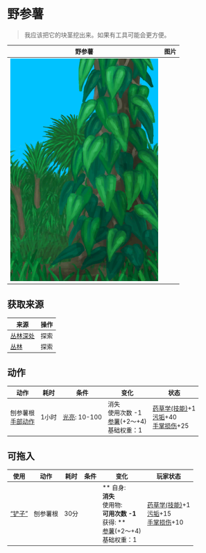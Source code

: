 # 野参薯  
> 我应该把它的块茎挖出来。如果有工具可能会更方便。  
  
  野参薯  |   图片   
 ----  |  ----:   
   |  ![](Sprite/YamPlant.png)   
  
## 获取来源  
来源  |  操作  
----  |  ----  
[丛林深处](DeepJungle.md)  |  探索  
[丛林](Jungle.md)  |  探索  
## 动作  
动作  |  耗时  |  条件  |  变化  |  状态  
----  |  ----  |  ----  |  ----  |  ----  
刨参薯根<br>[手部动作](HandAction.md)  |  1小时  |  [光亮](Light.md): 10-100  |  消失<br>使用次数  -1<br>[参薯](Yam.md)(+2～+4)<br>基础权重：1<br>  |  [药草学(技能)](Skill_Herbology.md)+1<br>[污垢](Filth.md)+40<br>[手掌损伤](HandDamage.md)+25  
## 可拖入  
使用  |  动作  |  耗时  |  条件  |  变化  |  玩家状态  
----  |  ----  |  ----  |  ----  |  ----  |  ----  
[“铲子”](tag_Shovel.md)  |  刨参薯根  |  30分  |    |  ** 自身: **<br>消失<br>** 使用物: **<br>可用次数  -1<br>** 获得: **<br>[参薯](Yam.md)(+2～+4)<br>基础权重：1<br>  |  [药草学(技能)](Skill_Herbology.md)+1<br>[污垢](Filth.md)+15<br>[手掌损伤](HandDamage.md)+10  
